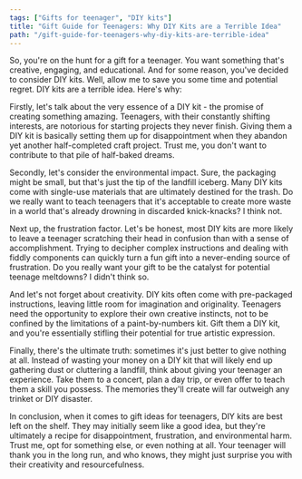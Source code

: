```yaml
---
tags: ["Gifts for teenager", "DIY kits"]
title: "Gift Guide for Teenagers: Why DIY Kits are a Terrible Idea"
path: "/gift-guide-for-teenagers-why-diy-kits-are-terrible-idea"
---
```


So, you're on the hunt for a gift for a teenager. You want something that's creative, engaging, and educational. And for some reason, you've decided to consider DIY kits. Well, allow me to save you some time and potential regret. DIY kits are a terrible idea. Here's why:

Firstly, let's talk about the very essence of a DIY kit - the promise of creating something amazing. Teenagers, with their constantly shifting interests, are notorious for starting projects they never finish. Giving them a DIY kit is basically setting them up for disappointment when they abandon yet another half-completed craft project. Trust me, you don't want to contribute to that pile of half-baked dreams.

Secondly, let's consider the environmental impact. Sure, the packaging might be small, but that's just the tip of the landfill iceberg. Many DIY kits come with single-use materials that are ultimately destined for the trash. Do we really want to teach teenagers that it's acceptable to create more waste in a world that's already drowning in discarded knick-knacks? I think not.

Next up, the frustration factor. Let's be honest, most DIY kits are more likely to leave a teenager scratching their head in confusion than with a sense of accomplishment. Trying to decipher complex instructions and dealing with fiddly components can quickly turn a fun gift into a never-ending source of frustration. Do you really want your gift to be the catalyst for potential teenage meltdowns? I didn't think so.

And let's not forget about creativity. DIY kits often come with pre-packaged instructions, leaving little room for imagination and originality. Teenagers need the opportunity to explore their own creative instincts, not to be confined by the limitations of a paint-by-numbers kit. Gift them a DIY kit, and you're essentially stifling their potential for true artistic expression. 

Finally, there's the ultimate truth: sometimes it's just better to give nothing at all. Instead of wasting your money on a DIY kit that will likely end up gathering dust or cluttering a landfill, think about giving your teenager an experience. Take them to a concert, plan a day trip, or even offer to teach them a skill you possess. The memories they'll create will far outweigh any trinket or DIY disaster.

In conclusion, when it comes to gift ideas for teenagers, DIY kits are best left on the shelf. They may initially seem like a good idea, but they're ultimately a recipe for disappointment, frustration, and environmental harm. Trust me, opt for something else, or even nothing at all. Your teenager will thank you in the long run, and who knows, they might just surprise you with their creativity and resourcefulness.
